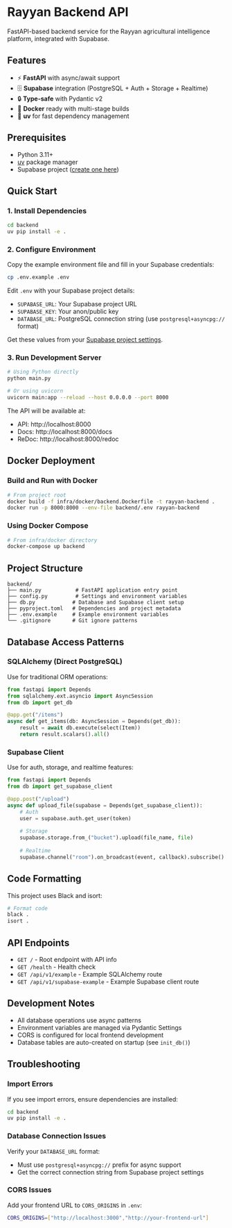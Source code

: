 # Rayyan Backend API

FastAPI-based backend service for the Rayyan agricultural intelligence platform, integrated with Supabase.

## Features

- ⚡ **FastAPI** with async/await support
- 🗄️ **Supabase** integration (PostgreSQL + Auth + Storage + Realtime)
- 🔒 **Type-safe** with Pydantic v2
- 🐳 **Docker** ready with multi-stage builds
- 🚀 **uv** for fast dependency management

## Prerequisites

- Python 3.11+
- [uv](https://github.com/astral-sh/uv) package manager
- Supabase project ([create one here](https://app.supabase.com))

## Quick Start

### 1. Install Dependencies

```bash
cd backend
uv pip install -e .
```

### 2. Configure Environment

Copy the example environment file and fill in your Supabase credentials:

```bash
cp .env.example .env
```

Edit `.env` with your Supabase project details:
- `SUPABASE_URL`: Your Supabase project URL
- `SUPABASE_KEY`: Your anon/public key
- `DATABASE_URL`: PostgreSQL connection string (use `postgresql+asyncpg://` format)

Get these values from your [Supabase project settings](https://app.supabase.com/project/_/settings/api).

### 3. Run Development Server

```bash
# Using Python directly
python main.py

# Or using uvicorn
uvicorn main:app --reload --host 0.0.0.0 --port 8000
```

The API will be available at:
- API: http://localhost:8000
- Docs: http://localhost:8000/docs
- ReDoc: http://localhost:8000/redoc

## Docker Deployment

### Build and Run with Docker

```bash
# From project root
docker build -f infra/docker/backend.Dockerfile -t rayyan-backend .
docker run -p 8000:8000 --env-file backend/.env rayyan-backend
```

### Using Docker Compose

```bash
# From infra/docker directory
docker-compose up backend
```

## Project Structure

```
backend/
├── main.py           # FastAPI application entry point
├── config.py         # Settings and environment variables
├── db.py            # Database and Supabase client setup
├── pyproject.toml   # Dependencies and project metadata
├── .env.example     # Example environment variables
└── .gitignore       # Git ignore patterns
```

## Database Access Patterns

### SQLAlchemy (Direct PostgreSQL)

Use for traditional ORM operations:

```python
from fastapi import Depends
from sqlalchemy.ext.asyncio import AsyncSession
from db import get_db

@app.get("/items")
async def get_items(db: AsyncSession = Depends(get_db)):
    result = await db.execute(select(Item))
    return result.scalars().all()
```

### Supabase Client

Use for auth, storage, and realtime features:

```python
from fastapi import Depends
from db import get_supabase_client

@app.post("/upload")
async def upload_file(supabase = Depends(get_supabase_client)):
    # Auth
    user = supabase.auth.get_user(token)
    
    # Storage
    supabase.storage.from_("bucket").upload(file_name, file)
    
    # Realtime
    supabase.channel("room").on_broadcast(event, callback).subscribe()
```

## Code Formatting

This project uses Black and isort:

```bash
# Format code
black .
isort .
```

## API Endpoints

- `GET /` - Root endpoint with API info
- `GET /health` - Health check
- `GET /api/v1/example` - Example SQLAlchemy route
- `GET /api/v1/supabase-example` - Example Supabase client route

## Development Notes

- All database operations use async patterns
- Environment variables are managed via Pydantic Settings
- CORS is configured for local frontend development
- Database tables are auto-created on startup (see `init_db()`)

## Troubleshooting

### Import Errors

If you see import errors, ensure dependencies are installed:

```bash
cd backend
uv pip install -e .
```

### Database Connection Issues

Verify your `DATABASE_URL` format:
- Must use `postgresql+asyncpg://` prefix for async support
- Get the correct connection string from Supabase project settings

### CORS Issues

Add your frontend URL to `CORS_ORIGINS` in `.env`:

```bash
CORS_ORIGINS=["http://localhost:3000","http://your-frontend-url"]
```
